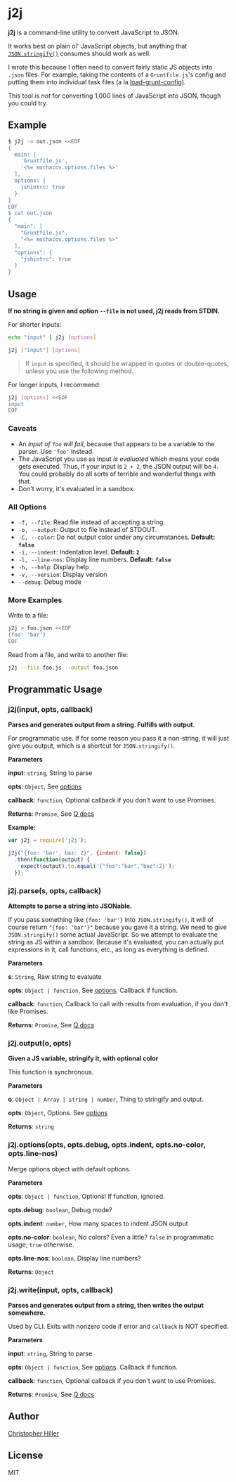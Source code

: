 # j2j

**j2j** is a command-line utility to convert JavaScript to JSON.

It works best on plain ol' JavaScript objects, but anything that [`JSON.stringify()`](https://developer.mozilla.org/en-US/docs/Web/JavaScript/Reference/Global_Objects/JSON/stringify) consumes should work as well.

I wrote this because I often need to convert fairly static JS objects into `.json` files.  For example, taking the contents of a `Gruntfile.js`'s config and putting them into individual task files (a la [load-grunt-config](https://www.npmjs.org/package/load-grunt-config)).

This tool is *not* for converting 1,000 lines of JavaScript into JSON, though you could try.
 
## Example

```sh
$ j2j -o out.json <<EOF 
{
  main: [
    'Gruntfile.js',
    '<%= mochacov.options.files %>'
  ],
  options: {
    jshintrc: true
  }
}
EOF 
$ cat out.json
{
  "main": [
    "Gruntfile.js",
    "<%= mochacov.options.files %>"
  ],
  "options": {
    "jshintrc": true
  }
}
```

## Usage

**If no string is given and option `--file` is not used, j2j reads from STDIN.** 

For shorter inputs:

```sh
echo "input" | j2j [options]
```

```sh
j2j ["input"] [options] 
```

> If `input` is specified, it should be wrapped in quotes or double-quotes, unless you use the following method.

For longer inputs, I recommend:

```sh
j2j [options] <<EOF
input
EOF
```

### Caveats

- An *input of `foo` will fail*, because that appears to be a variable to the parser.  Use `'foo'` instead.
- The JavaScript you use as input *is evaluated* which means your code gets executed.  Thus, if your input is `2 + 2`, the JSON output will be `4`.  You could probably do all sorts of terrible and wonderful things with that.
- Don't worry, it's evaluated in a sandbox.

### All Options

- `-f, --file`: Read file instead of accepting a string.
- `-o, --output`: Output to file instead of STDOUT.
- `-C, --color`: Do not output color under any circumstances.  **Default: `false`**
- `-i, --indent`: Indentation level.  **Default: `2`**
- `-l, --line-nos`: Display line numbers.  **Default: `false`**
- `-h, --help`: Display help
- `-v, --version`: Display version
- `--debug`: Debug mode

### More Examples

Write to a file:

```sh
j2j > foo.json <<EOF
{foo: 'bar'}
EOF
```

Read from a file, and write to another file:

```sh
j2j --file foo.js --output foo.json
```

## Programmatic Usage

### j2j(input, opts, callback) 

**Parses and generates output from a string.  Fulfills with output.**

For programmatic use.  If for some reason you pass it a non-string,
it will just give you output, which is a shortcut for `JSON.stringify()`.

**Parameters**

**input**: `string`, String to parse

**opts**: `Object`, See [options](#j2j.options)

**callback**: `function`, Optional callback if you don't want to use Promises.

**Returns**: `Promise`, See [Q docs](https://github.com/kriskowal/q/wiki/API-Reference)

**Example**:
```js
var j2j = require('j2j');

j2j("{foo: 'bar', baz: 2}", {indent: false})
  .then(function(output) {
    expect(output).to.equal('{"foo":"bar","baz":2}');
  });
```

### j2j.parse(s, opts, callback) 

**Attempts to parse a string into JSONable.**

If you pass something like `{foo: 'bar'}` into `JSON.stringify()`, it will of course return `"{foo: 'bar'}"` because you gave it a string.  We need to give `JSON.stringify()` some actual JavaScript.  So we attempt to evaluate the string as JS within a sandbox.  Because it's evaluated, you can actually put expressions in it, call functions, etc., as long as everything is defined.

**Parameters**

**s**: `String`, Raw string to evaluate

**opts**: `Object | function`, See [options](#j2j.options).  Callback if function.

**callback**: `function`, Callback to call with results from evaluation, if you don't like Promises.

**Returns**: `Promise`, See [Q docs](https://github.com/kriskowal/q/wiki/API-Reference)


### j2j.output(o, opts)
 
**Given a JS variable, stringify it, with optional color**

This function is synchronous.

**Parameters**

**o**: `Object | Array | string | number`, Thing to stringify and output.

**opts**: `Object`, Options.  See [options](#j2j.options)

**Returns**: `string`


### j2j.options(opts, opts.debug, opts.indent, opts.no-color, opts.line-nos) 

Merge options object with default options.

**Parameters**

**opts**: `Object | function`, Options!  If function, ignored.

**opts.debug**: `boolean`, Debug mode?

**opts.indent**: `number`, How many spaces to indent JSON output

**opts.no-color**: `boolean`, No colors? Even a little?  `false` in programmatic usage; `true` otherwise.

**opts.line-nos**: `boolean`, Display line numbers?

**Returns**: `Object`


### j2j.write(input, opts, callback) 

**Parses and generates output from a string, then writes the output somewhere.**

Used by CLI.  Exits with nonzero code if error and `callback` is NOT specified.

**Parameters**

**input**: `string`, String to parse

**opts**: `Object | function`, See [options](#j2j.options).  Callback if function.

**callback**: `function`, Optional callback if you don't want to use Promises.

**Returns**: `Promise`, See [Q docs](https://github.com/kriskowal/q/wiki/API-Reference)

## Author

[Christopher Hiller](http://boneskull.github.io)

## License

MIT

